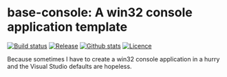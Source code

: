 base-console: A win32 console application template
==================================================

[![Build status](https://img.shields.io/github/actions/workflow/status/pbatard/base-console/vs2022.yml?style=flat-square)](https://github.com/pbatard/base_console/actions/workflows/vs2022.yml)
[![Release](https://img.shields.io/github/release-pre/pbatard/base-console.svg?style=flat-square)](https://github.com/pbatard/base-console/releases)
[![Github stats](https://img.shields.io/github/downloads/pbatard/base-console/total.svg?style=flat-square)](https://github.com/pbatard/base-console/releases)
[![Licence](https://img.shields.io/badge/license-GPLv3-blue.svg?style=flat-square)](https://www.gnu.org/licenses/gpl-3.0.en.html)

Because sometimes I have to create a win32 console application in a hurry and the Visual Studio
defaults are hopeless.
